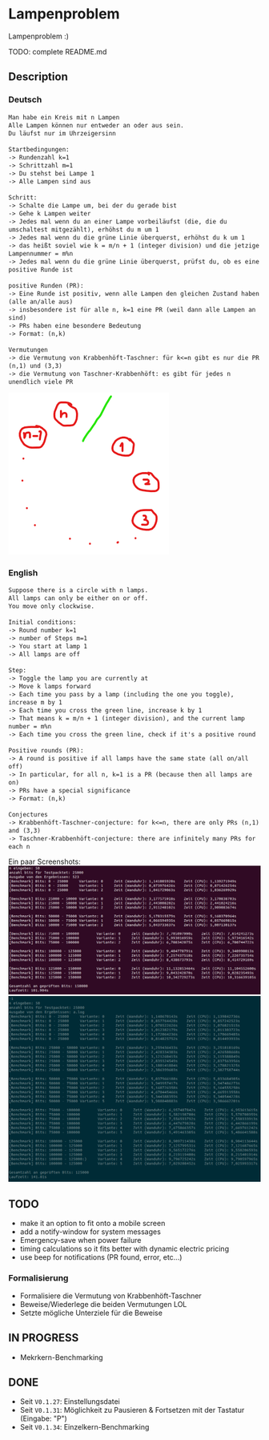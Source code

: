 # Lampenproblem
Lampenproblem :)

TODO: complete README.md

## Description
### Deutsch
```
Man habe ein Kreis mit n Lampen
Alle Lampen können nur entweder an oder aus sein.
Du läufst nur im Uhrzeigersinn

Startbedingungen:
-> Rundenzahl k=1
-> Schrittzahl m=1
-> Du stehst bei Lampe 1
-> Alle Lampen sind aus

Schritt:
-> Schalte die Lampe um, bei der du gerade bist
-> Gehe k Lampen weiter
-> Jedes mal wenn du an einer Lampe vorbeiläufst (die, die du umschaltest mitgezählt), erhöhst du m um 1
-> Jedes mal wenn du die grüne Linie überquerst, erhöhst du k um 1
-> das heißt soviel wie k = m/n + 1 (integer division) und die jetzige Lampennummer = m%n
-> Jedes mal wenn du die grüne Linie überquerst, prüfst du, ob es eine positive Runde ist

positive Runden (PR):
-> Eine Runde ist positiv, wenn alle Lampen den gleichen Zustand haben (alle an/alle aus)
-> insbesondere ist für alle n, k=1 eine PR (weil dann alle Lampen an sind)
-> PRs haben eine besondere Bedeutung
-> Format: (n,k)

Vermutungen
-> die Vermutung von Krabbenhöft-Taschner: für k<=n gibt es nur die PR (n,1) und (3,3)
-> die Vermutung von Taschner-Krabbenhöft: es gibt für jedes n unendlich viele PR
```
![grafik](./readme/Lampenanordnung.png)

### English
```
Suppose there is a circle with n lamps.
All lamps can only be either on or off.
You move only clockwise.

Initial conditions:
-> Round number k=1
-> number of Steps m=1
-> You start at lamp 1
-> All lamps are off

Step:
-> Toggle the lamp you are currently at
-> Move k lamps forward
-> Each time you pass by a lamp (including the one you toggle), increase m by 1
-> Each time you cross the green line, increase k by 1
-> That means k = m/n + 1 (integer division), and the current lamp number = m%n
-> Each time you cross the green line, check if it's a positive round

Positive rounds (PR):
-> A round is positive if all lamps have the same state (all on/all off)
-> In particular, for all n, k=1 is a PR (because then all lamps are on)
-> PRs have a special significance
-> Format: (n,k)

Conjectures
-> Krabbenhöft-Taschner-conjecture: for k<=n, there are only PRs (n,1) and (3,3)
-> Taschner-Krabbenhöft-conjecture: there are infinitely many PRs for each n
```
Ein paar Screenshots:
![grafik](./readme/Screenshot%20from%202024-04-13%2023-43-39.png)
![grafik](./readme/Screenshot%20from%202024-04-14%2018-26-42.png)

## TODO
* make it an option to fit onto a mobile screen
* add a notify-window for system messages
* Emergency-save when power failure
* timing calculations so it fits better with dynamic electric pricing
* use beep for notifications (PR found, error, etc...)
### Formalisierung
* Formalisiere die Vermutung von Krabbenhöft-Taschner
* Beweise/Wiederlege die beiden Vermutungen LOL
* Setzte mögliche Unterziele für die Beweise
## IN PROGRESS
* Mekrkern-Benchmarking
## DONE
* Seit `V0.1.27`: Einstellungsdatei
* Seit `V0.1.31`: Möglichkeit zu Pausieren & Fortsetzen mit der Tastatur (Eingabe: "P")
* Seit `V0.1.34`: Einzelkern-Benchmarking
